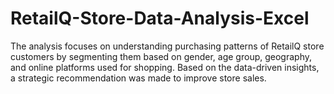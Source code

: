 # RetailQ-Store-Data-Analysis-Excel
The analysis focuses on understanding purchasing patterns of RetailQ store customers by segmenting them based on gender, age group, geography, and online platforms used for shopping. Based on the data-driven insights, a strategic recommendation was made to improve store sales.
